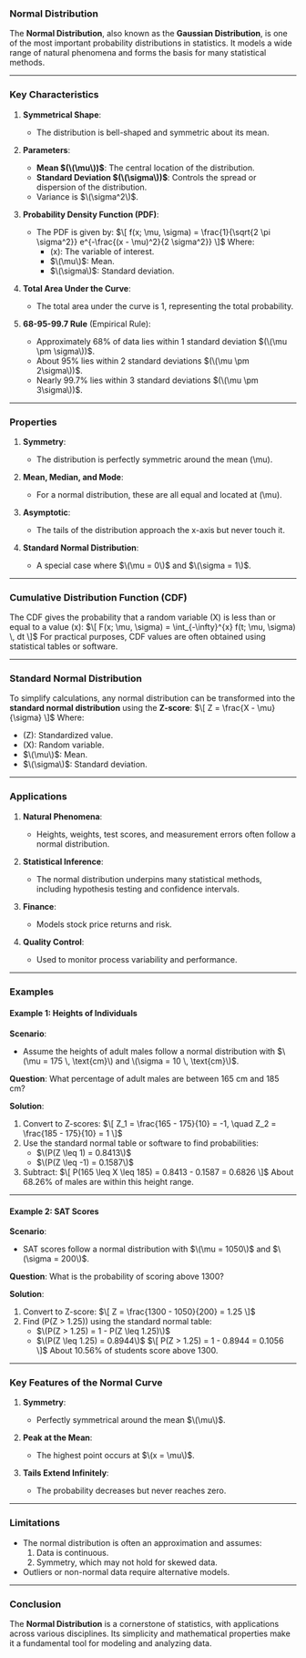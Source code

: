 ### **Normal Distribution**

The **Normal Distribution**, also known as the **Gaussian Distribution**, is one of the most important probability distributions in statistics. It models a wide range of natural phenomena and forms the basis for many statistical methods.

---

### **Key Characteristics**

1. **Symmetrical Shape**:
   - The distribution is bell-shaped and symmetric about its mean.

2. **Parameters**:
   - **Mean $(\(\mu\))$**: The central location of the distribution.
   - **Standard Deviation $(\(\sigma\))$**: Controls the spread or dispersion of the distribution.
   - Variance is $\(\sigma^2\)$.

3. **Probability Density Function (PDF)**:
   - The PDF is given by:
     $\[
     f(x; \mu, \sigma) = \frac{1}{\sqrt{2 \pi \sigma^2}} e^{-\frac{(x - \mu)^2}{2 \sigma^2}}
     \]$
     Where:
     - \(x\): The variable of interest.
     - $\(\mu\)$: Mean.
     - $\(\sigma\)$: Standard deviation.

4. **Total Area Under the Curve**:
   - The total area under the curve is 1, representing the total probability.

5. **68-95-99.7 Rule** (Empirical Rule):
   - Approximately 68% of data lies within 1 standard deviation $(\(\mu \pm \sigma\))$.
   - About 95% lies within 2 standard deviations $(\(\mu \pm 2\sigma\))$.
   - Nearly 99.7% lies within 3 standard deviations $(\(\mu \pm 3\sigma\))$.

---

### **Properties**

1. **Symmetry**:
   - The distribution is perfectly symmetric around the mean \(\mu\).

2. **Mean, Median, and Mode**:
   - For a normal distribution, these are all equal and located at \(\mu\).

3. **Asymptotic**:
   - The tails of the distribution approach the x-axis but never touch it.

4. **Standard Normal Distribution**:
   - A special case where $\(\mu = 0\)$ and $\(\sigma = 1\)$.

---

### **Cumulative Distribution Function (CDF)**

The CDF gives the probability that a random variable \(X\) is less than or equal to a value \(x\):
$\[
F(x; \mu, \sigma) = \int_{-\infty}^{x} f(t; \mu, \sigma) \, dt
\]$
For practical purposes, CDF values are often obtained using statistical tables or software.

---

### **Standard Normal Distribution**

To simplify calculations, any normal distribution can be transformed into the **standard normal distribution** using the **Z-score**:
$\[
Z = \frac{X - \mu}{\sigma}
\]$
Where:
- \(Z\): Standardized value.
- \(X\): Random variable.
- $\(\mu\)$: Mean.
- $\(\sigma\)$: Standard deviation.

---

### **Applications**

1. **Natural Phenomena**:
   - Heights, weights, test scores, and measurement errors often follow a normal distribution.

2. **Statistical Inference**:
   - The normal distribution underpins many statistical methods, including hypothesis testing and confidence intervals.

3. **Finance**:
   - Models stock price returns and risk.

4. **Quality Control**:
   - Used to monitor process variability and performance.

---

### **Examples**

#### **Example 1: Heights of Individuals**

**Scenario**:
- Assume the heights of adult males follow a normal distribution with $\(\mu = 175 \, \text{cm}\) and \(\sigma = 10 \, \text{cm}\)$.

**Question**:
What percentage of adult males are between 165 cm and 185 cm?

**Solution**:
1. Convert to Z-scores:
   $\[
   Z_1 = \frac{165 - 175}{10} = -1, \quad Z_2 = \frac{185 - 175}{10} = 1
   \]$
2. Use the standard normal table or software to find probabilities:
   - $\(P(Z \leq 1) = 0.8413\)$
   - $\(P(Z \leq -1) = 0.1587\)$
3. Subtract:
   $\[
   P(165 \leq X \leq 185) = 0.8413 - 0.1587 = 0.6826
   \]$
   About 68.26% of males are within this height range.

---

#### **Example 2: SAT Scores**

**Scenario**:
- SAT scores follow a normal distribution with $\(\mu = 1050\)$ and $\(\sigma = 200\)$.

**Question**:
What is the probability of scoring above 1300?

**Solution**:
1. Convert to Z-score:
   $\[
   Z = \frac{1300 - 1050}{200} = 1.25
   \]$
2. Find \(P(Z > 1.25)\) using the standard normal table:
   - $\(P(Z > 1.25) = 1 - P(Z \leq 1.25)\)$
   - $\(P(Z \leq 1.25) = 0.8944\)$
   $\[
   P(Z > 1.25) = 1 - 0.8944 = 0.1056
   \]$
   About 10.56% of students score above 1300.

---

### **Key Features of the Normal Curve**

1. **Symmetry**:
   - Perfectly symmetrical around the mean $\(\mu\)$.

2. **Peak at the Mean**:
   - The highest point occurs at $\(x = \mu\)$.

3. **Tails Extend Infinitely**:
   - The probability decreases but never reaches zero.

---

### **Limitations**

- The normal distribution is often an approximation and assumes:
  1. Data is continuous.
  2. Symmetry, which may not hold for skewed data.
- Outliers or non-normal data require alternative models.

---

### **Conclusion**

The **Normal Distribution** is a cornerstone of statistics, with applications across various disciplines. Its simplicity and mathematical properties make it a fundamental tool for modeling and analyzing data.
